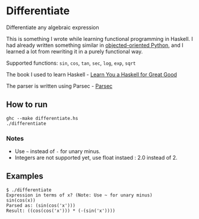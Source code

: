 # Differentiate

Differentiate any algebraic expression

This is something I wrote while learning functional programming in Haskell. I had already written something similar in [objected-oriented Python](https://github.com/archisman-dey/differentiate), and I learned a lot from rewriting it in a purely functional way.

Supported functions: `sin`, `cos`, `tan`, `sec`, `log`, `exp`, `sqrt`

The book I used to learn Haskell - [Learn You a Haskell for Great Good](http://learnyouahaskell.com/chapters)

The parser is written using Parsec - [Parsec](https://wiki.haskell.org/Parsec)

## How to run

    ghc --make differentiate.hs
    ./differentiate

### Notes

* Use `~` instead of `-` for unary minus.
* Integers are not supported yet, use float instaed : 2.0 instead of 2.

## Examples

```
$ ./differentiate
Expression in terms of x? (Note: Use ~ for unary minus)
sin(cos(x))
Parsed as: (sin(cos('x')))
Result: ((cos(cos('x'))) * (-(sin('x'))))
```
